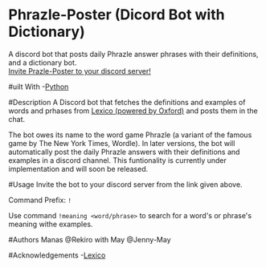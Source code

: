 # Phrazle-Poster (Dicord Bot with Dictionary)
A discord bot that posts daily Phrazle answer phrases with their definitions, and a dictionary bot.  
[Invite Prazle-Poster to your discord server!](https://discord.com/api/oauth2/authorize?client_id=981060431428866048&permissions=274877979712&scope=bot)  

#uilt With
-[Python](https://www.python.org)  

#Description
A Discord bot that fetches the definitions and examples of words and prhases from [Lexico (powered by Oxford)](https://www.lexico.com) and posts them in the chat.    


The bot owes its name to the word game Phrazle (a variant of the famous game by The New York Times, Wordle). In later versions, the bot will automatically post the daily Phrazle answers with their definitions and examples in a discord channel. This funtionality is currently under implementation and will soon be released.   

#Usage 
Invite the bot to your discord server from the link given above.    


Command Prefix: `!`

Use command `!meaning <word/phrase>`  to search for a word's or phrase's meaning withe examples.   

#Authors
Manas @Rekiro with May @Jenny-May  

#Acknowledgements
-[Lexico](https://www.lexico.com)

